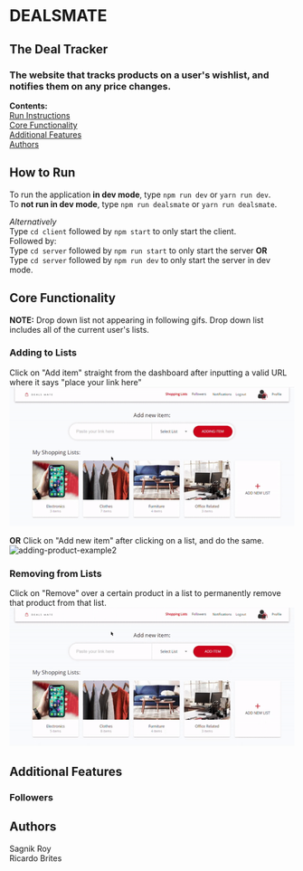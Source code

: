 # DEALSMATE

## The Deal Tracker

### The website that tracks products on a user's wishlist, and notifies them on any price changes.

**Contents:**\
[Run Instructions](#how-to-run)\
[Core Functionality](#core-functionality)\
[Additional Features](#additional-features)\
[Authors](#authors)

## How to Run

To run the application **in dev mode**, type `npm run dev` or `yarn run dev`.\
To **not run in dev mode**, type `npm run dealsmate` or `yarn run dealsmate`.

_Alternatively_\
Type `cd client` followed by `npm start` to only start the client.\
Followed by:\
Type `cd server` followed by `npm run start` to only start the server **OR**\
Type `cd server` followed by `npm run dev` to only start the server in dev mode.

## Core Functionality

**NOTE:** Drop down list not appearing in following gifs. Drop down list includes all of the current user's lists.

### Adding to Lists

Click on "Add item" straight from the dashboard after inputting a valid URL where it says "place your link here"\
![adding-product-example1](./readme_assets/add_item_from_dash.gif)

**OR** Click on "Add new item" after clicking on a list, and do the same.\
![adding-product-example2](./readme_assets/add_item_from_list.gif)

### Removing from Lists

Click on "Remove" over a certain product in a list to permanently remove that product from that list.\
![remove-product-example](./readme_assets/delete_product_example.gif)

## Additional Features

### Followers

## Authors

Sagnik Roy\
Ricardo Brites
